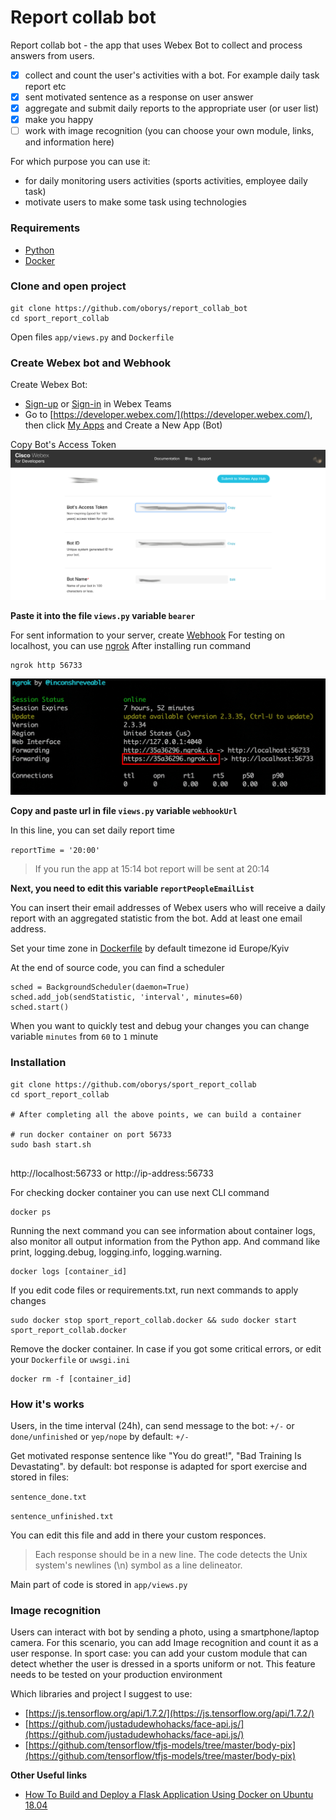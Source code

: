 # Report collab bot

Report collab bot - the app that uses Webex Bot to collect and process answers from users.

- [x] collect and count the user's activities with a bot. For example daily task report etc
- [x] sent motivated sentence as a response on user answer
- [x] aggregate and submit daily reports to the appropriate user (or user list)
- [x] make you happy
- [ ] work with image recognition (you can choose your own module, links, and information here)

For which purpose you can use it:
- for daily monitoring users activities (sports activities, employee daily task)
- motivate users to make some task using technologies

### Requirements
- [Python](https://www.python.org/downloads/)
- [Docker](https://www.docker.com/get-started)

### Clone and open project

```
git clone https://github.com/oborys/report_collab_bot
cd sport_report_collab
```
Open files `app/views.py` and `Dockerfile`

### Create Webex bot and Webhook

Create Webex Bot:
- [Sign-up](https://www.webex.com/pricing/free-trial.html) or [Sign-in](https://teams.webex.com/signin) in Webex Teams
- Go to [https://developer.webex.com/](https://developer.webex.com/), then click [My Apps](https://developer.webex.com/my-apps) and Create a New App (Bot)

Copy Bot's Access Token
![](img/App_Bot_Token.png)

**Paste it into the file `views.py` variable `bearer`**


For sent information to your server, create [Webhook](https://developer.cisco.com/learning/tracks/devnet-express-cloud-collab-it-pro/creating-spark-bots-itp/collab-spark-botl-itp/step/4)
For testing on localhost, you can use [ngrok](https://ngrok.com/download)
After installing run command
```
ngrok http 56733
```
![](img/ngrok.png)

**Сopy and paste url in file `views.py` variable `webhookUrl`**


In this line, you can set daily report time

`reportTime = '20:00'`

> If you run the app at 15:14 bot report will be sent at 20:14

**Next, you need to edit this variable `reportPeopleEmailList`** 

You can insert their email addresses of Webex users who will receive a daily report with an aggregated statistic from the bot.
Add at least one email address.

Set your time zone in [Dockerfile](Dockerfile)
by default timezone id Europe/Kyiv

At the end of source code, you can find a scheduler
```
sched = BackgroundScheduler(daemon=True)
sched.add_job(sendStatistic, 'interval', minutes=60)
sched.start()
```
When you want to quickly test and debug your changes you can change variable `minutes` from `60` to `1` minute

### Installation

```
git clone https://github.com/oborys/sport_report_collab
cd sport_report_collab

# After completing all the above points, we can build a container

# run docker container on port 56733
sudo bash start.sh


```
http://localhost:56733 or http://ip-address:56733

For checking docker container you can use next CLI command

```
docker ps
```
Running the next command you can see information about container logs, also monitor all output information from the Python app. And command like print, logging.debug, logging.info, logging.warning.   

```
docker logs [container_id]
```
If you edit code files or requirements.txt, run next commands to apply changes
```
sudo docker stop sport_report_collab.docker && sudo docker start sport_report_collab.docker
```

Remove the docker container. In case if you got some critical errors, or edit your `Dockerfile` or `uwsgi.ini`
```
docker rm -f [container_id]
```

### How it's works

Users, in the time interval (24h), can send message to the bot:
`+/-` or `done/unfinished` or `yep/nope`
by default: `+/-`

Get motivated response sentence like "You do great!", "Bad Training Is Devastating".
by default: bot response is adapted for sport exercise
and stored in files:

`sentence_done.txt`

`sentence_unfinished.txt`

You can edit this file and add in there your custom responces.

> Each response should be in a new line. The code detects the Unix system's newlines (\n) symbol as a line delineator.
  
Main part of code is stored in `app/views.py`

### Image recognition

Users can interact with bot by sending a photo, using a smartphone/laptop camera.
For this scenario, you can add Image recognition and count it as a user response.
In sport case: you can add your custom module that can detect whether the user is dressed in a sports uniform or not. 
This feature needs to be tested on your production environment

Which libraries and project I suggest to use:
- [https://js.tensorflow.org/api/1.7.2/](https://js.tensorflow.org/api/1.7.2/)
- [https://github.com/justadudewhohacks/face-api.js/](https://github.com/justadudewhohacks/face-api.js/)
- [https://github.com/tensorflow/tfjs-models/tree/master/body-pix](https://github.com/tensorflow/tfjs-models/tree/master/body-pix)


**Other Useful links**

- [How To Build and Deploy a Flask Application Using Docker on Ubuntu 18.04](https://www.digitalocean.com/community/tutorials/how-to-build-and-deploy-a-flask-application-using-docker-on-ubuntu-18-04)
